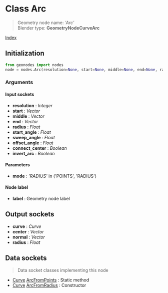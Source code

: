 
# Class Arc

> Geometry node name: _'Arc'_<br>Blender type:  **GeometryNodeCurveArc**


[Index](/docs/index.md)

## Initialization


```python
from geonodes import nodes
node = nodes.Arc(resolution=None, start=None, middle=None, end=None, radius=None, start_angle=None, sweep_angle=None, offset_angle=None, connect_center=None, invert_arc=None, mode='RADIUS', label=None)
```


### Arguments


#### Input sockets



- **resolution** : _Integer_
- **start** : _Vector_
- **middle** : _Vector_
- **end** : _Vector_
- **radius** : _Float_
- **start_angle** : _Float_
- **sweep_angle** : _Float_
- **offset_angle** : _Float_
- **connect_center** : _Boolean_
- **invert_arc** : _Boolean_



#### Parameters



- **mode** : _'RADIUS'_ in ('POINTS', 'RADIUS')



#### Node label



- **label** : Geometry node label



## Output sockets



- **curve** : _Curve_
- **center** : _Vector_
- **normal** : _Vector_
- **radius** : _Float_



## Data sockets

> Data socket classes implementing this node




- [Curve](../sockets/Curve.md) [ArcFromPoints](../sockets/Curve.md#arcfrompoints) : Static method
- [Curve](../sockets/Curve.md) [ArcFromRadius](../sockets/Curve.md#arcfromradius) : Constructor


